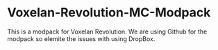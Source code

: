 # Voxelan-Revolution-MC-Modpack

This is a modpack for Voxelan Revolution.  We are using Github for the modpack so elemite the issues with using DropBox.
